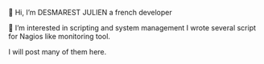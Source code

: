 👋 Hi, I’m DESMAREST JULIEN a french developer

👀 I’m interested in scripting and system management I wrote several script for Nagios like monitoring tool.

I will post many of them here.

<!---
Start81/Start81 is a ✨ special ✨ repository because its `README.md` (this file) appears on your GitHub profile.
You can click the Preview link to take a look at your changes.
--->
